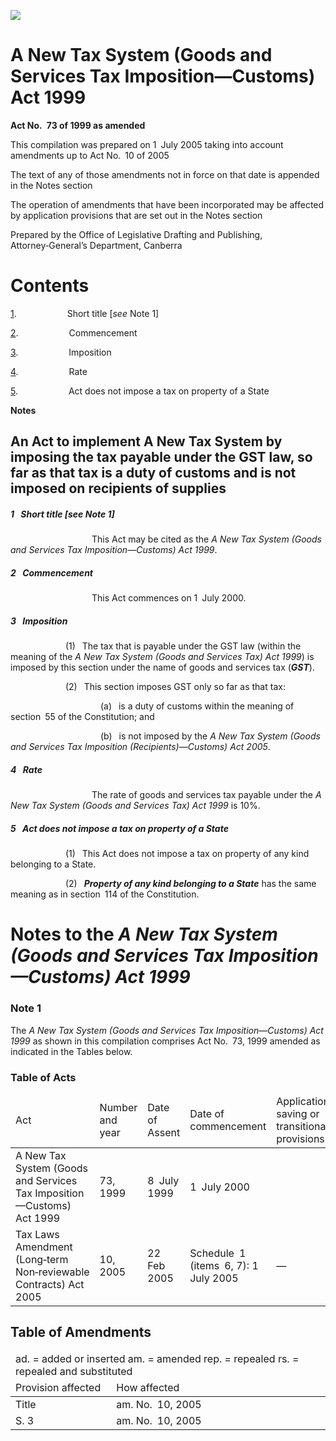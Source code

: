 ![](http://www.comlaw.gov.au/Details/C2005C00389/Html/2083104f-78b1-4a3f-beec-ebcf77f4cc2b_files/image001.gif)

# A New Tax System (Goods and Services Tax Imposition—Customs) Act 1999

**Act No. 73 of 1999 as amended**

This compilation was prepared on 1 July 2005
 taking into account amendments up to Act No. 10 of 2005

The text of any of those amendments not in force
 on that date is appended in the Notes section

The operation of amendments that have been incorporated may be 
 affected by application provisions that are set out in the Notes section

Prepared by the Office of Legislative Drafting and Publishing,
 Attorney‑General’s Department, Canberra

# Contents

[1](#1).            Short title [_see_ Note 1]

[2](#2).            Commencement

[3](#3).            Imposition

[4](#4).            Rate

[5](#5).            Act does not impose a tax on property of a State

**Notes** 

## An Act to implement A New Tax System by imposing the tax payable under the GST law, so far as that tax is a duty of customs and is not imposed on recipients of supplies

##### <a id="1"></a>1  Short title [_see_ Note 1]

                   This Act may be cited as the _A New Tax System (Goods and Services Tax Imposition—Customs) Act 1999_.

##### <a id="2"></a>2  Commencement

                   This Act commences on 1 July 2000.

##### <a id="3"></a>3  Imposition

             (1)  The tax that is payable under the GST law (within the meaning of the _A New Tax System (Goods and Services Tax) Act 1999_) is imposed by this section under the name of goods and services tax (**_GST_**).

             (2)  This section imposes GST only so far as that tax:

                     (a)  is a duty of customs within the meaning of section 55 of the Constitution; and

                     (b)  is not imposed by the _A New Tax System (Goods and Services Tax Imposition (Recipients)—Customs) Act 2005_.

##### <a id="4"></a>4  Rate

                   The rate of goods and services tax payable under the _A New Tax System (Goods and Services Tax) Act 1999_ is 10%.

##### <a id="5"></a>5  Act does not impose a tax on property of a State

             (1)  This Act does not impose a tax on property of any kind belonging to a State.

             (2)  **_Property of any kind belonging to a State_** has the same meaning as in section 114 of the Constitution.

# Notes to the _A New Tax System (Goods and Services Tax Imposition—Customs) Act 1999_

### Note 1

The _A New Tax System (Goods and Services Tax Imposition—Customs) Act 1999_ as shown in this compilation comprises Act No. 73, 1999 amended as indicated in the Tables below.

### Table of Acts

<table>
<colgroup>
  <col width="31%">
  <col width="16%">
  <col width="18%">
  <col width="20%">
  <col width="16%">
</colgroup>

<thead>
  <tr>
    <td>
      <div>Act</div>
    </td>
    <td>
      <div>Number 
and year</div>
    </td>
    <td>
      <div>Date 
of Assent</div>
    </td>
    <td>
      <div>Date of commencement</div>
    </td>
    <td>
      <div>Application, saving or transitional provisions</div>
    </td>
  </tr>
</thead>
<tr>
  <td>
    <div>A New Tax System (Goods and Services Tax Imposition—Customs) Act 1999</div>
  </td>
  <td>
    <div>73, 1999</div>
  </td>
  <td>
    <div>8 July 1999</div>
  </td>
  <td>
    <div>1 July 2000</div>
  </td>
  <td>
    <div></div>
  </td>
</tr>
<tr>
  <td>
    <div>Tax Laws Amendment (Long‑term Non‑reviewable Contracts) Act 2005</div>
  </td>
  <td>
    <div>10, 2005</div>
  </td>
  <td>
    <div>22 Feb 2005</div>
  </td>
  <td>
    <div>Schedule 1 (items 6, 7): 1 July 2005</div>
  </td>
  <td>
    <div>—</div>
  </td>
</tr></table>

## Table of Amendments

<table>
<colgroup>
  <col width="32%">
  <col width="68%">
</colgroup>

<thead>
  <tr>
    <td colspan="2">
      <div>ad. = added or inserted am. = amended rep. = repealed rs. = repealed and substituted</div>
    </td>
  </tr>
  <tr>
    <td>
      <div>Provision affected</div>
    </td>
    <td>
      <div>How affected</div>
    </td>
  </tr>
</thead>
<tr>
  <td>
    <div>Title</div>
  </td>
  <td>
    <div>am. No. 10, 2005</div>
  </td>
</tr>
<tr>
  <td>
    <div>S. 3</div>
  </td>
  <td>
    <div>am. No. 10, 2005</div>
  </td>
</tr></table>

 

